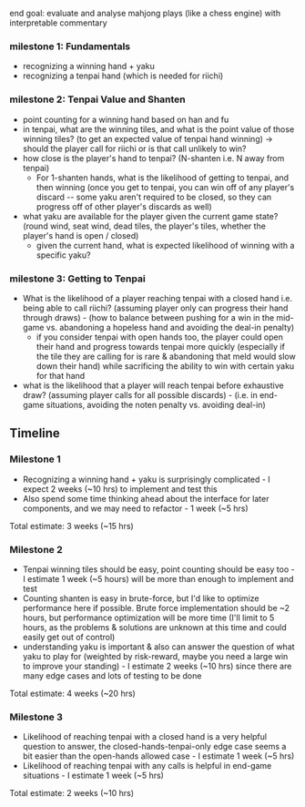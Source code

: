 end goal: evaluate and analyse mahjong plays (like a chess engine) with interpretable commentary


### milestone 1: Fundamentals
* recognizing a winning hand + yaku
* recognizing a tenpai hand (which is needed for riichi)

### milestone 2: Tenpai Value and Shanten
* point counting for a winning hand based on han and fu
* in tenpai, what are the winning tiles, and what is the point value of those winning tiles? (to get an expected value of tenpai hand winning) -> should the player call for riichi or is that call unlikely to win?
* how close is the player's hand to tenpai? (N-shanten i.e. N away from tenpai)
    * For 1-shanten hands, what is the likelihood of getting to tenpai, and then winning (once you get to tenpai, you can win off of any player's discard -- some yaku aren't required to be closed, so they can progress off of other player's discards as well)
* what yaku are available for the player given the current game state? (round wind, seat wind, dead tiles, the player's tiles, whether the player's hand is open / closed)
    * given the current hand, what is expected likelihood of winning with a specific yaku?

### milestone 3: Getting to Tenpai
* What is the likelihood of a player reaching tenpai with a closed hand i.e. being able to call riichi? (assuming player only can progress their hand through draws) - (how to balance between pushing for a win in the mid-game vs. abandoning a hopeless hand and avoiding the deal-in penalty)
    * if you consider tenpai with open hands too, the player could open their hand and progress towards tenpai more quickly (especially if the tile they are calling for is rare & abandoning that meld would slow down their hand) while sacrificing the ability to win with certain yaku for that hand
* what is the likelihood that a player will reach tenpai before exhaustive draw? (assuming player calls for all possible discards) - (i.e. in end-game situations, avoiding the noten penalty vs. avoiding deal-in)


## Timeline

### Milestone 1
* Recognizing a winning hand + yaku is surprisingly complicated - I expect 2 weeks (~10 hrs) to implement and test this
* Also spend some time thinking ahead about the interface for later components, and we may need to refactor - 1 week (~5 hrs)

Total estimate: 3 weeks (~15 hrs)

### Milestone 2
* Tenpai winning tiles should be easy, point counting should be easy too - I estimate 1 week (~5 hours) will be more than enough to implement and test
* Counting shanten is easy in brute-force, but I'd like to optimize performance here if possible. Brute force implementation should be ~2 hours, but performance optimization will be more time (I'll limit to 5 hours, as the problems & solutions are unknown at this time and could easily get out of control)
* understanding yaku is important & also can answer the question of what yaku to play for (weighted by risk-reward, maybe you need a large win to improve your standing) - I estimate 2 weeks (~10 hrs) since there are many edge cases and lots of testing to be done

Total estimate: 4 weeks (~20 hrs)

### Milestone 3
* Likelihood of reaching tenpai with a closed hand is a very helpful question to answer, the closed-hands-tenpai-only edge case seems a bit easier than the open-hands allowed case - I estimate 1 week (~5 hrs)
* Likelihood of reaching tenpai with any calls is helpful in end-game situations - I estimate 1 week (~5 hrs) 


Total estimate: 2 weeks (~10 hrs)

